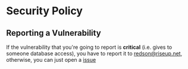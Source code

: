 # Security Policy
<!--
## Supported Versions

Use this section to tell people about which versions of your project are
currently being supported with security updates.

| Version | Supported          |
| ------- | ------------------ |
| 5.1.x   | :white_check_mark: |
| 5.0.x   | :x:                |
| 4.0.x   | :white_check_mark: |
| < 4.0   | :x:                |
-->

## Reporting a Vulnerability

If the vulnerability that you're going to report is **critical** (i.e. gives to someone database access), you have to report it to redson@riseup.net, otherwise, you can just open a [issue](https://github.com/ATelescopeBot/ATelescopeBot/issues)
